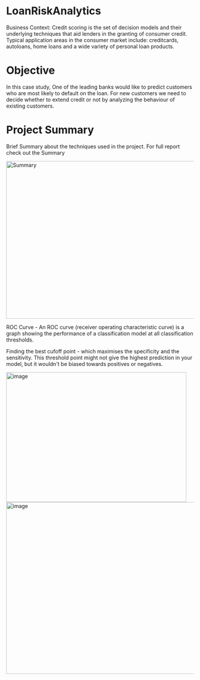 # LoanRiskAnalytics

Business Context: Credit scoring is the set of decision models and their underlying techniques that aid lenders in the granting of consumer credit. Typical application areas in the consumer market include: creditcards, autoloans, home loans and a wide variety of personal loan products.

# Objective
In this case study, One of the leading banks would like to predict customers who are most likely to default on the loan.
For new customers we need to decide whether to extend credit or not by analyzing the behaviour of existing customers.

# Project Summary
Brief Summary about the techniques used in the project. 
For full report check out the Summary

<img width="779" height="424" alt="Summary" src="https://github.com/user-attachments/assets/48d8777d-5c2f-4183-9aa8-22446f3a4f5d" />

ROC Curve - An ROC curve (receiver operating characteristic curve) is a graph showing the performance of a classification model at all classification thresholds.

Finding the best cufoff point - which maximises the specificity and the sensitivity. This threshold point might not give the highest prediction in your model, but it wouldn't be biased towards positives or negatives.

<img width="484" height="349" alt="image" src="https://github.com/user-attachments/assets/b61c24ea-f88c-418e-8683-837c07216458" />


<img width="739" height="462" alt="image" src="https://github.com/user-attachments/assets/ff5aeba1-0051-47af-bd4d-f49c79de33bb" />

